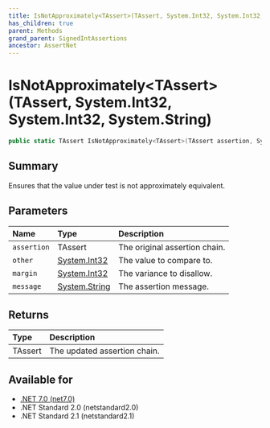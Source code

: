 ```yaml
---
title: IsNotApproximately<TAssert>(TAssert, System.Int32, System.Int32, System.String)
has_children: true
parent: Methods
grand_parent: SignedIntAssertions
ancestor: AssertNet
---
```

# IsNotApproximately&lt;TAssert&gt;(TAssert, System.Int32, System.Int32, System.String)

```csharp
public static TAssert IsNotApproximately<TAssert>(TAssert assertion, System.Int32 other, System.Int32 margin, System.String message);
```

## Summary
Ensures that the value under test is not approximately equivalent.

## Parameters
|Name|Type|Description|
|:-|:-|:-|
|`assertion`|TAssert|The original assertion chain.|
|`other`|[System.Int32](https://learn.microsoft.com/en-us/dotnet/api/system.int32)|The value to compare to.|
|`margin`|[System.Int32](https://learn.microsoft.com/en-us/dotnet/api/system.int32)|The variance to disallow.|
|`message`|[System.String](https://learn.microsoft.com/en-us/dotnet/api/system.string)|The assertion message.|

## Returns
|Type|Description|
|:-|:-|
|TAssert|The updated assertion chain.|

## Available for
- [.NET 7.0 (net7.0)](https://versionsof.net/core/7.0/)
- .NET Standard 2.0 (netstandard2.0)
- .NET Standard 2.1 (netstandard2.1)
